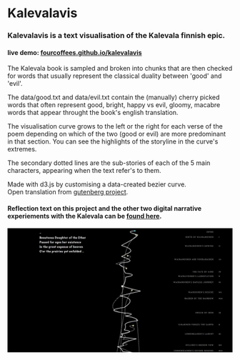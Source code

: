 # Kalevalavis

### Kalevalavis is a text visualisation of the Kalevala finnish epic.  
#### live demo: [fourcoffees.github.io/kalevalavis](http://fourcoffees.github.io/kalevalavis/)

The Kalevala book is sampled and broken into chunks that are then checked for words that usually represent the classical duality between 'good' and 'evil'.

The data/good.txt and data/evil.txt contain the (manually) cherry picked words that often represent good, bright, happy vs evil, gloomy, macabre words that appear throught the book's english translation.

The visualisation curve grows to the left or the right for each verse of the poem depending on which of the two (good or evil) are more predominant in that section. You can see the highlights of the storyline in the curve's extremes.

The secondary dotted lines are the sub-stories of each of the 5 main characters, appearing when the text refer's to them.

   Made with d3.js by customising a data-created bezier curve.  
   Open translation from [gutenberg project]( http://www.gutenberg.org/ebooks/5184).  

#### Reflection text on this project and the other two digital narrative experiements with the Kalevala can be [found here](http://fourcoffees.github.io/kalevalavis/DigitalNarratives-Three%20Experiments%20on%20the%20Kalevala.pdf).

   
![alt tag](https://raw.githubusercontent.com/FourCoffees/kalevalavis/master/exampleImge.png)
